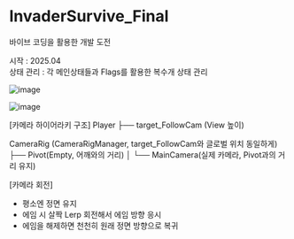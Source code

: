 # InvaderSurvive_Final
바이브 코딩을 활용한 개발 도전

시작 : 2025.04 <br/>
상태 관리 : 각 메인상태들과 Flags를 활용한 복수개 상태 관리 <br/>

![image](https://github.com/user-attachments/assets/6fca33f9-d112-422c-8f5d-912bda2770c9)


![image](https://github.com/user-attachments/assets/6fa25375-89e7-4fba-b386-521f75e6e891) 
<br>

[카메라 하이어라키 구조]
Player
├── target_FollowCam (View 높이)

CameraRig (CameraRigManager, target_FollowCam와 글로벌 위치 동일하게)
├── Pivot(Empty, 어깨와의 거리)
│   └── MainCamera(실제 카메라, Pivot과의 거리 유지)

[카메라 회전]
- 평소엔 정면 유지
- 에임 시 살짝 Lerp 회전해서 에임 방향 응시
- 에임을 해제하면 천천히 원래 정면 방향으로 복귀
